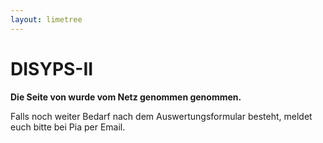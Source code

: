 ```yaml
---
layout: limetree
---
```


# DISYPS-II

**Die Seite von wurde vom Netz genommen genommen.**

Falls noch weiter Bedarf nach dem Auswertungsformular besteht, meldet euch bitte bei Pia per Email.
